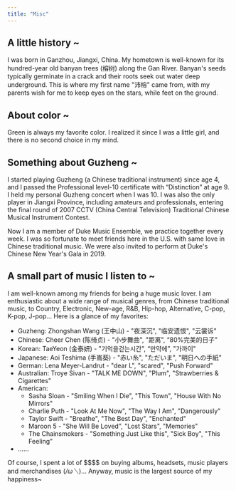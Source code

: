 ```yaml
---
title: "Misc" 
---
```


## A little history ~
I was born in Ganzhou, Jiangxi, China. My hometown is well-known for its hundred-year old banyan trees (榕树) along the Gan River. Banyan's seeds typically germinate in a crack and their roots seek out water deep underground. This is where my first name "沛榕" came from, with my parents wish for me to keep eyes on the stars, while feet on the ground.

## About color ~
Green is always my favorite color. I realized it since I was a little girl, and there is no second choice in my mind.

## Something about Guzheng ~

I started playing Guzheng (a Chinese traditional instrument) since age 4, and I passed the Professional level-10 certificate with “Distinction” at age 9. I held my personal Guzheng concert when I was 10.  I was also the only player in Jiangxi Province, including amateurs and professionals, entering the final round of 2007 CCTV (China Central Television) Traditional Chinese Musical Instrument Contest. 

Now I am a member of Duke Music Ensemble, we practice together every week. I was so fortunate to meet friends here in the U.S. with same love in Chinese traditional music. We were also invited to perform at Duke's Chinese New Year's Gala in 2019.


## A small part of music I listen to ~

I am well-known among my friends for being a huge music lover. I am enthusiastic about a wide range of musical genres, from Chinese traditional music, to Country, Electronic, New-age, R&B, Hip-hop, Alternative, C-pop, K-pop, J-pop... Here is a glance of my favorites:

- Guzheng: Zhongshan Wang (王中山) - "夜深沉", "临安遗恨", "云裳诉"
- Chinese: Cheer Chen (陈绮贞) - "小步舞曲", "距离", “80\%完美的日子”
- Korean: TaeYeon (金泰妍) - "기억을걷는시간", “만약에”, "가까이"
- Japanese: Aoi Teshima (手嶌葵) - "赤い糸", "ただいま", "明日への手紙"
- German: Lena Meyer-Landrut - "dear L", "scared", "Push Forward"
- Australian: Troye Sivan - "TALK ME DOWN", "Plum", "Strawberries & Cigarettes"
- American: 
  - Sasha Sloan - "Smiling When I Die", "This Town", "House With No Mirrors"
  - Charlie Puth - "Look At Me Now", "The Way I Am", "Dangerously"
  - Taylor Swift - "Breathe", "The Best Day", "Enchanted"
  - Maroon 5 - "She Will Be Loved", "Lost Stars", "Memories"
  - The Chainsmokers - "Something Just Like this", "Sick Boy", "This Feeling" 
- ......
 
 Of course, I spent a lot of \$\$\$\$ on buying albums, headsets, music players and merchandises (*/ω＼*)... Anyway, music is the largest source of my happiness~
  
  
